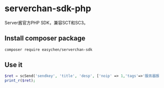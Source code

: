 # serverchan-sdk-php

Server酱官方PHP SDK，兼容SCT和SC3。

## Install composer package
```bash
composer require easychen/serverchan-sdk
```

## Use it

```php
$ret = scSend('sendkey', 'title', 'desp', ['noip' => 1,'tags'=>'服务器报警|图片']);
print_r($ret);
```